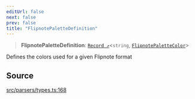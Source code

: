 ```yaml
---
editUrl: false
next: false
prev: false
title: "FlipnotePaletteDefinition"
---
```


> **FlipnotePaletteDefinition**: [`Record ↗️`]( https://www.typescriptlang.org/docs/handbook/utility-types.html#recordkeys-type )\<`string`, [`FlipnotePaletteColor`](/api/type-aliases/flipnotepalettecolor/)\>

Defines the colors used for a given Flipnote format

## Source

[src/parsers/types.ts:168](https://github.com/jaames/flipnote.js/blob/afe27e228e29d19d2dff33dfb324ba35dc913507/src/parsers/types.ts#L168)
